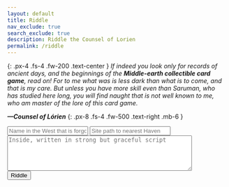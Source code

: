 ```yaml
---
layout: default
title: Riddle
nav_exclude: true
search_exclude: true
description: Riddle the Counsel of Lorien 
permalink: /riddle
---
```


{: .px-4 .fs-4 .fw-200 .text-center }
<i>If indeed you look only for records of ancient days, and the beginnings of the <b>Middle-earth collectible card game</b>, read on! For to me what was is less dark than what is to come, and that is my care. But unless you have more skill even than Saruman, who has studied here long, you will find naught that is not well known to me, who am master of the lore of this card game.</i>

<i><b>—Counsel of Lórien</b></i>
{: .px-8 .fs-4 .fw-500 .text-right .mb-6 }

<div class="contact-form">
<form method="post" action="https://forms.un-static.com/forms/870c9fca8c1e2d184592d226cb8a21c725eed1a1">
  <input type="text" name="name" placeholder="Name in the West that is forgotten" required>
  <input type="email" name="email" placeholder="Site path to nearest Haven" required>
  <textarea name="message" placeholder="Inside, written in strong but graceful script" cols="50" rows="5" required></textarea>
  <br>
  <button type="submit" class="btn">Riddle</button>
</form>
</div>
